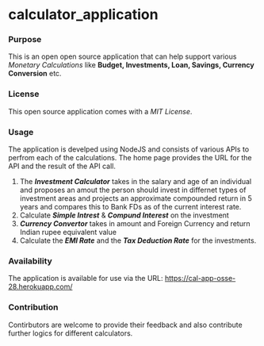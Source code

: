 # calculator_application

### Purpose 
This is an open open source application that can help support various *Monetary Calculations* like **Budget, Investments, Loan, Savings, Currency Conversion** etc.

### License
This open source application comes with a *MIT License*.

### Usage
The application is develped using NodeJS and consists of various APIs to perfrom each of the calculations. The home page provides the URL for the API and the result of the API call.


1. The ***Investment Calculator*** takes in the salary and age of an individual and proposes an amout the person should invest in differnet types of investment areas and projects an approximate compounded return in 5 years and compares this to Bank FDs as of the current interest rate.
2. Calculate ***Simple Intrest*** & ***Compund Interest*** on the investment
3. ***Currency Convertor*** takes in amount and Foreign Currency and return Indian rupee equivalent value
4. Calculate the ***EMI Rate*** and the ***Tax Deduction Rate*** for the investments. 

### Availability
The application is available for use via the URL: https://cal-app-osse-28.herokuapp.com/


### Contribution
Contirbutors are welcome to provide their feedback and also contribute further logics for different calculators.



